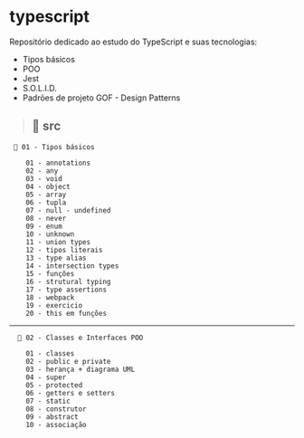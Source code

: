 # typescript
Repositório dedicado ao estudo do TypeScript e suas tecnologias:
- Tipos básicos
- POO
- Jest
- S.O.L.I.D.
- Padrões de projeto GOF - Design Patterns


> ## 📂 src
     📂 01 - Tipos básicos

        01 - annotations
        02 - any
        03 - void
        04 - object
        05 - array
        06 - tupla
        07 - null - undefined
        08 - never
        09 - enum
        10 - unknown
        11 - union types
        12 - tipos literais
        13 - type alias
        14 - intersection types
        15 - funções
        16 - strutural typing
        17 - type assertions
        18 - webpack
        19 - exercicio
        20 - this em funções
---
      📂 02 - Classes e Interfaces POO

        01 - classes
        02 - public e private
        03 - herança + diagrama UML
        04 - super
        05 - protected
        06 - getters e setters
        07 - static
        08 - construtor
        09 - abstract
        10 - associação